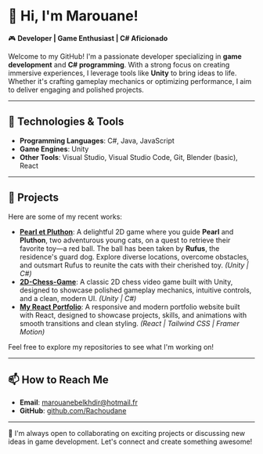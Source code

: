 # 👋 Hi, I'm Marouane!

🎮 **Developer | Game Enthusiast | C# Aficionado**

Welcome to my GitHub! I'm a passionate developer specializing in **game development** and **C# programming**. With a strong focus on creating immersive experiences, I leverage tools like **Unity** to bring ideas to life. Whether it's crafting gameplay mechanics or optimizing performance, I aim to deliver engaging and polished projects.

---

## 🔧 Technologies & Tools
- **Programming Languages**: C#, Java, JavaScript
- **Game Engines**: Unity
- **Other Tools**: Visual Studio, Visual Studio Code, Git, Blender (basic), React

---

## 📂 Projects
Here are some of my recent works:
- **[Pearl et Pluthon](https://github.com/Rachoudane/Pearl-et-Pluthon)**: A delightful 2D game where you guide **Pearl** and **Pluthon**, two adventurous young cats, on a quest to retrieve their favorite toy—a red ball. The ball has been taken by **Rufus**, the residence's guard dog. Explore diverse locations, overcome obstacles, and outsmart Rufus to reunite the cats with their cherished toy. *(Unity | C#)*
- **[2D-Chess-Game](https://github.com/Rachoudane/2D-Chess-Game)**: A classic 2D chess video game built with Unity, designed to showcase polished gameplay mechanics, intuitive controls, and a clean, modern UI. *(Unity | C#)*
- **[My React Portfolio](https://github.com/Rachoudane/react-portfolio)**: A responsive and modern portfolio website built with React, designed to showcase projects, skills, and animations with smooth transitions and clean styling. *(React | Tailwind CSS | Framer Motion)*
  
Feel free to explore my repositories to see what I'm working on!

---

## 📫 How to Reach Me
- **Email**: [marouanebelkhdir@hotmail.fr](mailto:marouanebelkhdir@hotmail.fr)
- **GitHub**: [github.com/Rachoudane](https://github.com/Rachoudane)

---

🚀 I'm always open to collaborating on exciting projects or discussing new ideas in game development. Let's connect and create something awesome!
